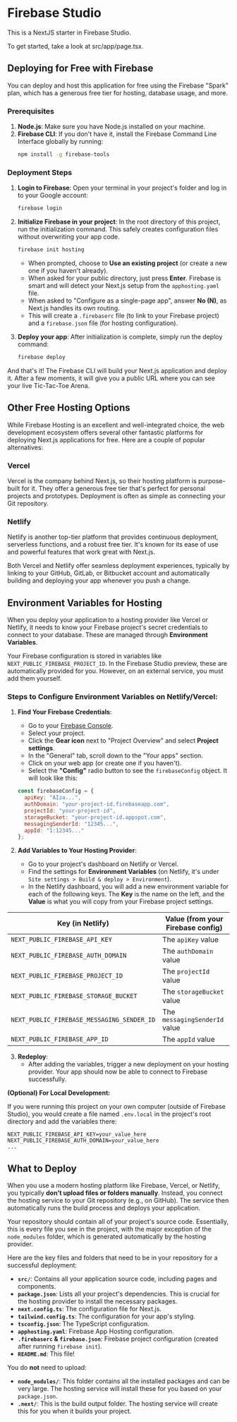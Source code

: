 # Firebase Studio

This is a NextJS starter in Firebase Studio.

To get started, take a look at src/app/page.tsx.

## Deploying for Free with Firebase

You can deploy and host this application for free using the Firebase "Spark" plan, which has a generous free tier for hosting, database usage, and more.

### Prerequisites

1.  **Node.js**: Make sure you have Node.js installed on your machine.
2.  **Firebase CLI**: If you don't have it, install the Firebase Command Line Interface globally by running:
    ```bash
    npm install -g firebase-tools
    ```

### Deployment Steps

1.  **Login to Firebase**:
    Open your terminal in your project's folder and log in to your Google account:
    ```bash
    firebase login
    ```

2.  **Initialize Firebase in your project**:
    In the root directory of this project, run the initialization command. This safely creates configuration files without overwriting your app code.
    ```bash
    firebase init hosting
    ```
    - When prompted, choose to **Use an existing project** (or create a new one if you haven't already).
    - When asked for your public directory, just press **Enter**. Firebase is smart and will detect your Next.js setup from the `apphosting.yaml` file.
    - When asked to "Configure as a single-page app", answer **No (N)**, as Next.js handles its own routing.
    - This will create a `.firebaserc` file (to link to your Firebase project) and a `firebase.json` file (for hosting configuration).

3.  **Deploy your app**:
    After initialization is complete, simply run the deploy command:
    ```bash
    firebase deploy
    ```

And that's it! The Firebase CLI will build your Next.js application and deploy it. After a few moments, it will give you a public URL where you can see your live Tic-Tac-Toe Arena.

## Other Free Hosting Options

While Firebase Hosting is an excellent and well-integrated choice, the web development ecosystem offers several other fantastic platforms for deploying Next.js applications for free. Here are a couple of popular alternatives:

### Vercel

Vercel is the company behind Next.js, so their hosting platform is purpose-built for it. They offer a generous free tier that's perfect for personal projects and prototypes. Deployment is often as simple as connecting your Git repository.

### Netlify

Netlify is another top-tier platform that provides continuous deployment, serverless functions, and a robust free tier. It's known for its ease of use and powerful features that work great with Next.js.

Both Vercel and Netlify offer seamless deployment experiences, typically by linking to your GitHub, GitLab, or Bitbucket account and automatically building and deploying your app whenever you push a change.

## Environment Variables for Hosting

When you deploy your application to a hosting provider like Vercel or Netlify, it needs to know your Firebase project's secret credentials to connect to your database. These are managed through **Environment Variables**.

Your Firebase configuration is stored in variables like `NEXT_PUBLIC_FIREBASE_PROJECT_ID`. In the Firebase Studio preview, these are automatically provided for you. However, on an external service, you must add them yourself.

### Steps to Configure Environment Variables on Netlify/Vercel:

1.  **Find Your Firebase Credentials**:
    *   Go to your [Firebase Console](https://console.firebase.google.com/).
    *   Select your project.
    *   Click the **Gear icon** next to "Project Overview" and select **Project settings**.
    *   In the "General" tab, scroll down to the "Your apps" section.
    *   Click on your web app (or create one if you haven't).
    *   Select the **"Config"** radio button to see the `firebaseConfig` object. It will look like this:

    ```javascript
    const firebaseConfig = {
      apiKey: "AIza...",
      authDomain: "your-project-id.firebaseapp.com",
      projectId: "your-project-id",
      storageBucket: "your-project-id.appspot.com",
      messagingSenderId: "12345...",
      appId: "1:12345..."
    };
    ```

2.  **Add Variables to Your Hosting Provider**:
    *   Go to your project's dashboard on Netlify or Vercel.
    *   Find the settings for **Environment Variables** (on Netlify, it's under `Site settings > Build & deploy > Environment`).
    *   In the Netlify dashboard, you will add a new environment variable for each of the following keys. The **Key** is the name on the left, and the **Value** is what you will copy from your Firebase project settings.

| Key (in Netlify) | Value (from your Firebase config) |
| --- | --- |
| `NEXT_PUBLIC_FIREBASE_API_KEY` | The `apiKey` value |
| `NEXT_PUBLIC_FIREBASE_AUTH_DOMAIN` | The `authDomain` value |
| `NEXT_PUBLIC_FIREBASE_PROJECT_ID` | The `projectId` value |
| `NEXT_PUBLIC_FIREBASE_STORAGE_BUCKET` | The `storageBucket` value |
| `NEXT_PUBLIC_FIREBASE_MESSAGING_SENDER_ID`| The `messagingSenderId` value |
| `NEXT_PUBLIC_FIREBASE_APP_ID` | The `appId` value |


3.  **Redeploy**:
    *   After adding the variables, trigger a new deployment on your hosting provider. Your app should now be able to connect to Firebase successfully.

**(Optional) For Local Development:**

If you were running this project on your own computer (outside of Firebase Studio), you would create a file named `.env.local` in the project's root directory and add the variables there:
```
NEXT_PUBLIC_FIREBASE_API_KEY=your_value_here
NEXT_PUBLIC_FIREBASE_AUTH_DOMAIN=your_value_here
...
```

## What to Deploy

When you use a modern hosting platform like Firebase, Vercel, or Netlify, you typically **don't upload files or folders manually**. Instead, you connect the hosting service to your Git repository (e.g., on GitHub). The service then automatically runs the build process and deploys your application.

Your repository should contain all of your project's source code. Essentially, this is every file you see in the project, with the major exception of the `node_modules` folder, which is generated automatically by the hosting provider.

Here are the key files and folders that need to be in your repository for a successful deployment:

*   **`src/`**: Contains all your application source code, including pages and components.
*   **`package.json`**: Lists all your project's dependencies. This is crucial for the hosting provider to install the necessary packages.
*   **`next.config.ts`**: The configuration file for Next.js.
*   **`tailwind.config.ts`**: The configuration for your app's styling.
*   **`tsconfig.json`**: The TypeScript configuration.
*   **`apphosting.yaml`**: Firebase App Hosting configuration.
*   **`.firebaserc` & `firebase.json`**: Firebase project configuration (created after running `firebase init`).
*   **`README.md`**: This file!

You do **not** need to upload:

*   **`node_modules/`**: This folder contains all the installed packages and can be very large. The hosting service will install these for you based on your `package.json`.
*   **`.next/`**: This is the build output folder. The hosting service will create this for you when it builds your project.
